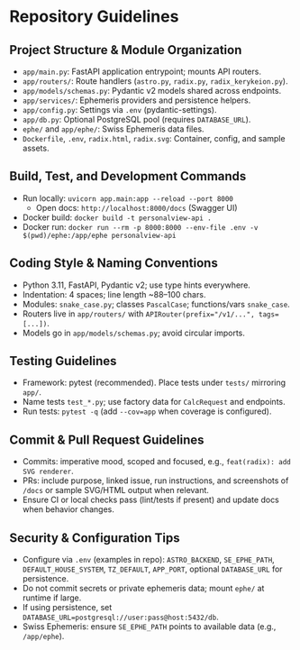 # Repository Guidelines

## Project Structure & Module Organization
- `app/main.py`: FastAPI application entrypoint; mounts API routers.
- `app/routers/`: Route handlers (`astro.py`, `radix.py`, `radix_kerykeion.py`).
- `app/models/schemas.py`: Pydantic v2 models shared across endpoints.
- `app/services/`: Ephemeris providers and persistence helpers.
- `app/config.py`: Settings via `.env` (pydantic-settings).
- `app/db.py`: Optional PostgreSQL pool (requires `DATABASE_URL`).
- `ephe/` and `app/ephe/`: Swiss Ephemeris data files.
- `Dockerfile`, `.env`, `radix.html`, `radix.svg`: Container, config, and sample assets.

## Build, Test, and Development Commands
- Run locally: `uvicorn app.main:app --reload --port 8000`
  - Open docs: `http://localhost:8000/docs` (Swagger UI)
- Docker build: `docker build -t personalview-api .`
- Docker run: `docker run --rm -p 8000:8000 --env-file .env -v $(pwd)/ephe:/app/ephe personalview-api`

## Coding Style & Naming Conventions
- Python 3.11, FastAPI, Pydantic v2; use type hints everywhere.
- Indentation: 4 spaces; line length ~88–100 chars.
- Modules: `snake_case.py`; classes `PascalCase`; functions/vars `snake_case`.
- Routers live in `app/routers/` with `APIRouter(prefix="/v1/...", tags=[...])`.
- Models go in `app/models/schemas.py`; avoid circular imports.

## Testing Guidelines
- Framework: pytest (recommended). Place tests under `tests/` mirroring `app/`.
- Name tests `test_*.py`; use factory data for `CalcRequest` and endpoints.
- Run tests: `pytest -q` (add `--cov=app` when coverage is configured).

## Commit & Pull Request Guidelines
- Commits: imperative mood, scoped and focused, e.g., `feat(radix): add SVG renderer`.
- PRs: include purpose, linked issue, run instructions, and screenshots of `/docs` or sample SVG/HTML output when relevant.
- Ensure CI or local checks pass (lint/tests if present) and update docs when behavior changes.

## Security & Configuration Tips
- Configure via `.env` (examples in repo): `ASTRO_BACKEND`, `SE_EPHE_PATH`, `DEFAULT_HOUSE_SYSTEM`, `TZ_DEFAULT`, `APP_PORT`, optional `DATABASE_URL` for persistence.
- Do not commit secrets or private ephemeris data; mount `ephe/` at runtime if large.
- If using persistence, set `DATABASE_URL=postgresql://user:pass@host:5432/db`.
- Swiss Ephemeris: ensure `SE_EPHE_PATH` points to available data (e.g., `/app/ephe`).


